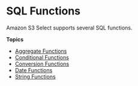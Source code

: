 # SQL Functions<a name="s3-glacier-select-sql-reference-sql-functions"></a>

Amazon S3 Select supports several SQL functions\.

**Topics**
+ [Aggregate Functions](s3-glacier-select-sql-reference-aggregate.md)
+ [Conditional Functions](s3-glacier-select-sql-reference-conditional.md)
+ [Conversion Functions](s3-glacier-select-sql-reference-conversion.md)
+ [Date Functions](s3-glacier-select-sql-reference-date.md)
+ [String Functions](s3-glacier-select-sql-reference-string.md)